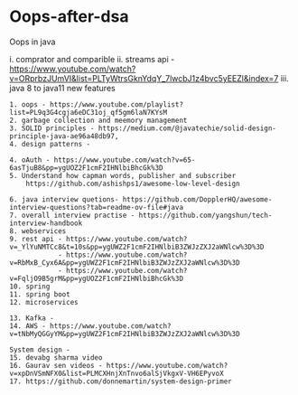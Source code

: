 # Oops-after-dsa
Oops in java

i. comprator and comparible
ii.	streams api - https://www.youtube.com/watch?v=ORprbzJUmVI&list=PLTyWtrsGknYdqY_7lwcbJ1z4bvc5yEEZl&index=7
iii.	java 8 to java11  new features
	
	
	1. oops - https://www.youtube.com/playlist?list=PL9q3G4cgja6eDC31oj_qf5gm6laN7KYsM
	2. garbage collection and meemory management
	3. SOLID principles - https://medium.com/@javatechie/solid-design-principle-java-ae96a48db97, 
 	4. design patterns -  

	4. oAuth - https://www.youtube.com/watch?v=65-6asTjuB8&pp=ygUOZ2F1cmF2IHNlbiBhcGk%3D	
	5. Understand how capman words, publisher and subscriber
		https://github.com/ashishps1/awesome-low-level-design
	
	6. java interview quetions- https://github.com/DopplerHQ/awesome-interview-questions?tab=readme-ov-file#java
	7. overall interview practise - https://github.com/yangshun/tech-interview-handbook
	8. webservices
	9. rest api - https://www.youtube.com/watch?v=_YlYuNMTCc8&t=10s&pp=ygUWZ2F1cmF2IHNlbiB3ZWJzZXJ2aWNlcw%3D%3D
				- https://www.youtube.com/watch?v=RbMxB_Cyx6A&pp=ygUWZ2F1cmF2IHNlbiB3ZWJzZXJ2aWNlcw%3D%3D
				- https://www.youtube.com/watch?v=FqljO9B5grM&pp=ygUOZ2F1cmF2IHNlbiBhcGk%3D
	10. spring 
	11. spring boot
	12. microservices
	
	13. Kafka - 
	14. AWS - https://www.youtube.com/watch?v=tNbMyQGGyYM&pp=ygUWZ2F1cmF2IHNlbiB3ZWJzZXJ2aWNlcw%3D%3D
	
	System design - 
	15. devabg sharma video
	16. Gaurav sen videos - https://www.youtube.com/watch?v=xpDnVSmNFX0&list=PLMCXHnjXnTnvo6alSjVkgxV-VH6EPyvoX
	17. https://github.com/donnemartin/system-design-primer
